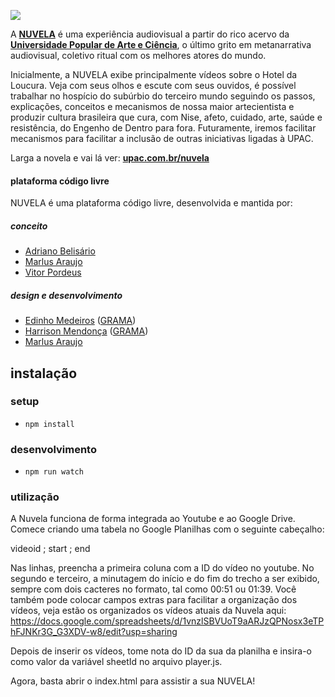 ![](https://github.com/grama-cc/nuvela/blob/master/assets/images/share.png?raw=true)

A **[NUVELA](http://upac.com.br/nuvela)** é uma experiência audiovisual a partir do rico acervo da **[Universidade Popular de Arte e Ciência](http://upac.com.br?from=github-nuvela)**, o último grito em metanarrativa audiovisual, coletivo ritual com os melhores atores do mundo.

Inicialmente, a NUVELA exibe principalmente vídeos sobre o Hotel da Loucura. Veja com seus olhos e escute com seus ouvidos, é possível trabalhar no hospício do subúrbio do terceiro mundo seguindo os passos, explicações, conceitos e mecanismos de nossa maior artecientista e produzir cultura brasileira que cura, com Nise, afeto, cuidado, arte, saúde e resistência, do Engenho de Dentro para fora. Futuramente, iremos facilitar mecanismos para facilitar a inclusão de outras iniciativas ligadas à UPAC.

Larga a novela e vai lá ver: **[upac.com.br/nuvela](http://upac.com.br/nuvela)**

#### plataforma código livre

NUVELA é uma plataforma código livre, desenvolvida e mantida por:

##### conceito
- [Adriano Belisário][]
- [Marlus Araujo][]
- [Vitor Pordeus][]

##### design e desenvolvimento
- [Edinho Medeiros][] ([GRAMA][])
- [Harrison Mendonça][] ([GRAMA][])
- [Marlus Araujo][]

## instalação

### setup

* `npm install`


### desenvolvimento

* `npm run watch`

### utilização
A Nuvela funciona de forma integrada ao Youtube e ao Google Drive. Comece criando uma tabela no Google Planilhas com o seguinte cabeçalho:

videoid	; start	; end

Nas linhas, preencha a primeira coluna com a ID do vídeo no youtube. No segundo e terceiro, a minutagem do início e do fim do trecho a ser exibido, sempre com dois cacteres no formato, tal como 00:51 ou 01:39. Você também pode colocar campos extras para facilitar a organização dos vídeos, veja estão os organizados os vídeos atuais da Nuvela aqui: https://docs.google.com/spreadsheets/d/1vnzlSBVUoT9aARJzQPNosx3eTPhFJNKr3G_G3XDV-w8/edit?usp=sharing


Depois de inserir os vídeos, tome nota do ID da sua da planilha e insira-o como valor da variável sheetId no arquivo player.js.

Agora, basta abrir o index.html para assistir a sua NUVELA!

[Adriano Belisário]: https://twitter.com/belisards
[Marlus Araujo]: https://github.com/sulram
[Vitor Pordeus]: http://upac.com.br/#/blog/user/vitorpordeus/1

[Edinho Medeiros]: https://github.com/edinhoo
[Harrison Mendonça]: https://github.com/euharrison

[GRAMA]: http://grama.cc
